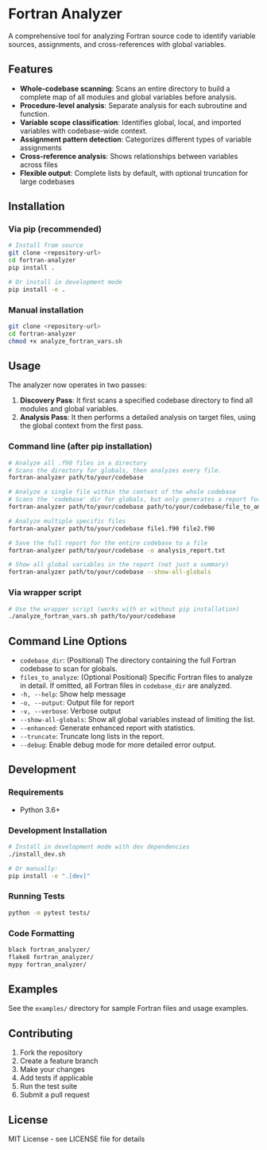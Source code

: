 # Fortran Analyzer

A comprehensive tool for analyzing Fortran source code to identify variable sources, assignments, and cross-references with global variables.

## Features

- **Whole-codebase scanning**: Scans an entire directory to build a complete map of all modules and global variables before analysis.
- **Procedure-level analysis**: Separate analysis for each subroutine and function.
- **Variable scope classification**: Identifies global, local, and imported variables with codebase-wide context.
- **Assignment pattern detection**: Categorizes different types of variable assignments
- **Cross-reference analysis**: Shows relationships between variables across files
- **Flexible output**: Complete lists by default, with optional truncation for large codebases

## Installation

### Via pip (recommended)

```bash
# Install from source
git clone <repository-url>
cd fortran-analyzer
pip install .

# Or install in development mode
pip install -e .
```

### Manual installation

```bash
git clone <repository-url>
cd fortran-analyzer
chmod +x analyze_fortran_vars.sh
```

## Usage

The analyzer now operates in two passes:
1.  **Discovery Pass**: It first scans a specified codebase directory to find all modules and global variables.
2.  **Analysis Pass**: It then performs a detailed analysis on target files, using the global context from the first pass.

### Command line (after pip installation)

```bash
# Analyze all .f90 files in a directory
# Scans the directory for globals, then analyzes every file.
fortran-analyzer path/to/your/codebase

# Analyze a single file within the context of the whole codebase
# Scans the 'codebase' dir for globals, but only generates a report for 'file_to_analyze.f90'.
fortran-analyzer path/to/your/codebase path/to/your/codebase/file_to_analyze.f90

# Analyze multiple specific files
fortran-analyzer path/to/your/codebase file1.f90 file2.f90

# Save the full report for the entire codebase to a file
fortran-analyzer path/to/your/codebase -o analysis_report.txt

# Show all global variables in the report (not just a summary)
fortran-analyzer path/to/your/codebase --show-all-globals
```

### Via wrapper script

```bash
# Use the wrapper script (works with or without pip installation)
./analyze_fortran_vars.sh path/to/your/codebase
```

## Command Line Options

- `codebase_dir`: (Positional) The directory containing the full Fortran codebase to scan for globals.
- `files_to_analyze`: (Optional Positional) Specific Fortran files to analyze in detail. If omitted, all Fortran files in `codebase_dir` are analyzed.
- `-h, --help`: Show help message
- `-o, --output`: Output file for report
- `-v, --verbose`: Verbose output
- `--show-all-globals`: Show all global variables instead of limiting the list.
- `--enhanced`: Generate enhanced report with statistics.
- `--truncate`: Truncate long lists in the report.
- `--debug`: Enable debug mode for more detailed error output.

## Development

### Requirements
- Python 3.6+

### Development Installation
```bash
# Install in development mode with dev dependencies
./install_dev.sh

# Or manually:
pip install -e ".[dev]"
```

### Running Tests
```bash
python -m pytest tests/
```

### Code Formatting
```bash
black fortran_analyzer/
flake8 fortran_analyzer/
mypy fortran_analyzer/
```

## Examples

See the `examples/` directory for sample Fortran files and usage examples.

## Contributing

1. Fork the repository
2. Create a feature branch
3. Make your changes
4. Add tests if applicable
5. Run the test suite
6. Submit a pull request

## License

MIT License - see LICENSE file for details
